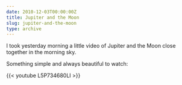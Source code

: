 ```yaml
---
date: 2010-12-03T00:00:00Z
title: Jupiter and the Moon
slug: jupiter-and-the-moon
type: archive
---
```


I took yesterday morning a little video of Jupiter and the Moon close together in the morning sky.

Something simple and always beautiful to watch:

{{< youtube L5P734680LI >}}

